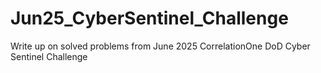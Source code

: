 # Jun25_CyberSentinel_Challenge
Write up on solved problems from June 2025 CorrelationOne DoD Cyber Sentinel Challenge
